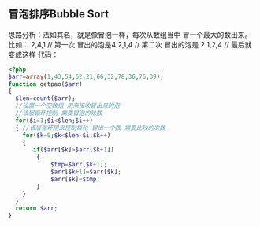 ## 冒泡排序Bubble Sort
 思路分析：法如其名，就是像冒泡一样，每次从数组当中 冒一个最大的数出来。 
 比如：
 2,4,1    // 第一次 冒出的泡是4 
 2,1,4   // 第二次 冒出的泡是 2 
 1,2,4   // 最后就变成这样
代码：
```php
<?php
$arr=array(1,43,54,62,21,66,32,78,36,76,39);  
function getpao($arr)
{  
  $len=count($arr);
  //设置一个空数组 用来接收冒出来的泡
  //该层循环控制 需要冒泡的轮数
  for($i=1;$i<$len;$i++)
  { //该层循环用来控制每轮 冒出一个数 需要比较的次数
    for($k=0;$k<$len-$i;$k++)
    {
       if($arr[$k]>$arr[$k+1])
        {
            $tmp=$arr[$k+1];
            $arr[$k+1]=$arr[$k];
            $arr[$k]=$tmp;
        }
    }
  }
  return $arr;
} 
```